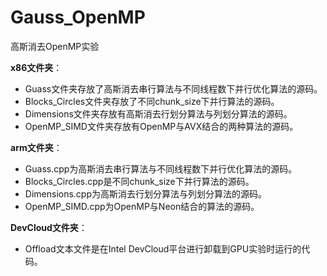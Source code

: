 # Gauss_OpenMP
高斯消去OpenMP实验


**x86文件夹**：
- Guass文件夹存放了高斯消去串行算法与不同线程数下并行优化算法的源码。
- Blocks_Circles文件夹存放了不同chunk_size下并行算法的源码。
- Dimensions文件夹存放有高斯消去行划分算法与列划分算法的源码。
- OpenMP_SIMD文件夹存放有OpenMP与AVX结合的两种算法的源码。

**arm文件夹**：
- Guass.cpp为高斯消去串行算法与不同线程数下并行优化算法的源码。
- Blocks_Circles.cpp是不同chunk_size下并行算法的源码。
- Dimensions.cpp为高斯消去行划分算法与列划分算法的源码。
- OpenMP_SIMD.cpp为OpenMP与Neon结合的算法的源码。

**DevCloud文件夹**：
- Offload文本文件是在Intel DevCloud平台进行卸载到GPU实验时运行的代码。

